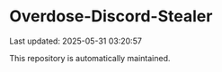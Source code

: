 # Overdose-Discord-Stealer

Last updated: 2025-05-31 03:20:57

This repository is automatically maintained.
